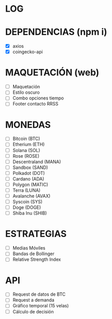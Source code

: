 # LOG
# DEPENDENCIAS (npm i)
- [x] axios
- [x] coingecko-api
# MAQUETACIÓN (web)
- [ ] Maquetación
- [ ] Estilo oscuro
- [ ] Combo opciones tiempo
- [ ] Footer contacto RRSS
# MONEDAS
- [ ] Bitcoin (BTC)
- [ ] Etherium (ETH)
- [ ] Solana (SOL)
- [ ] Rose (ROSE)
- [ ] Descentraland (MANA)
- [ ] Sandbox (SAND)
- [ ] Polkadot (DOT)
- [ ] Cardano (ADA)
- [ ] Polygon (MATIC)
- [ ] Terra (LUNA)
- [ ] Avalanche (AVAX)
- [ ] Syscoin (SYS)
- [ ] Doge (DOGE)
- [ ] Shiba Inu (SHIB)
# ESTRATEGIAS
- [ ] Medias Móviles
- [ ] Bandas de Bollinger
- [ ] Relative Strength Index
# API
- [ ] Request de datos de BTC
- [ ] Request a demanda
- [ ] Gráfico temporal (15 velas)
- [ ] Cálculo de decisión